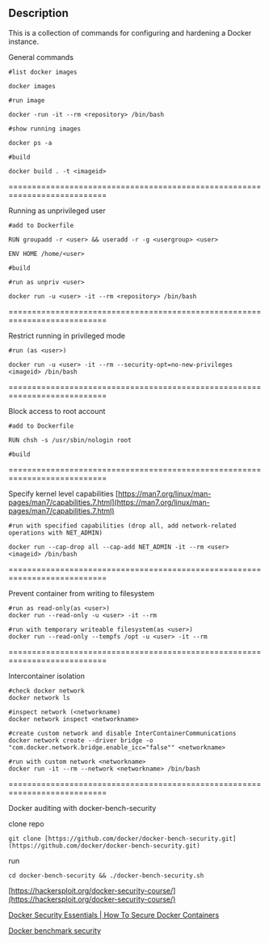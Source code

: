 ## Description

This is a collection of commands for configuring and hardening a Docker instance.


General commands
```
#list docker images

docker images

#run image

docker -run -it --rm <repository> /bin/bash

#show running images

docker ps -a

#build

docker build . -t <imageid>
```

===========================================================================

Running as unprivileged user
```
#add to Dockerfile

RUN groupadd -r <user> && useradd -r -g <usergroup> <user>

ENV HOME /home/<user>

#build

#run as unpriv <user>

docker run -u <user> -it --rm <repository> /bin/bash
```
===========================================================================

Restrict running in privileged mode
```
#run (as <user>)

docker run -u <user> -it --rm --security-opt=no-new-privileges <imageid> /bin/bash
```
===========================================================================

Block access to root account
```
#add to Dockerfile

RUN chsh -s /usr/sbin/nologin root

#build
```
===========================================================================

Specify kernel level capabilities
[https://man7.org/linux/man-pages/man7/capabilities.7.html](https://man7.org/linux/man-pages/man7/capabilities.7.html)
```
#run with specified capabilities (drop all, add network-related operations with NET_ADMIN)

docker run --cap-drop all --cap-add NET_ADMIN -it --rm <user> <imageid> /bin/bash
```
===========================================================================

Prevent container from writing to filesystem
```
#run as read-only(as <user>)
docker run --read-only -u <user> -it --rm

#run with temporary writeable filesystem(as <user>)
docker run --read-only --tempfs /opt -u <user> -it --rm
```
===========================================================================

Intercontainer isolation
```
#check docker network
docker network ls

#inspect network (<networkname)
docker network inspect <networkname>

#create custom network and disable InterContainerCommunications
docker network create --driver bridge -o "com.docker.network.bridge.enable_icc="false"" <networkname>

#run with custom network <networkname>
docker run -it --rm --network <networkname> /bin/bash
```
===========================================================================

Docker auditing with docker-bench-security

clone repo
```
git clone [https://github.com/docker/docker-bench-security.git](https://github.com/docker/docker-bench-security.git)
```
run
```
cd docker-bench-security && ./docker-bench-security.sh
```

[https://hackersploit.org/docker-security-course/](https://hackersploit.org/docker-security-course/)

[Docker Security Essentials | How To Secure Docker Containers](https://www.youtube.com/watch?v=KINjI1tlo2w)

[Docker benchmark security](https://github.com/docker/docker-bench-security.git)
